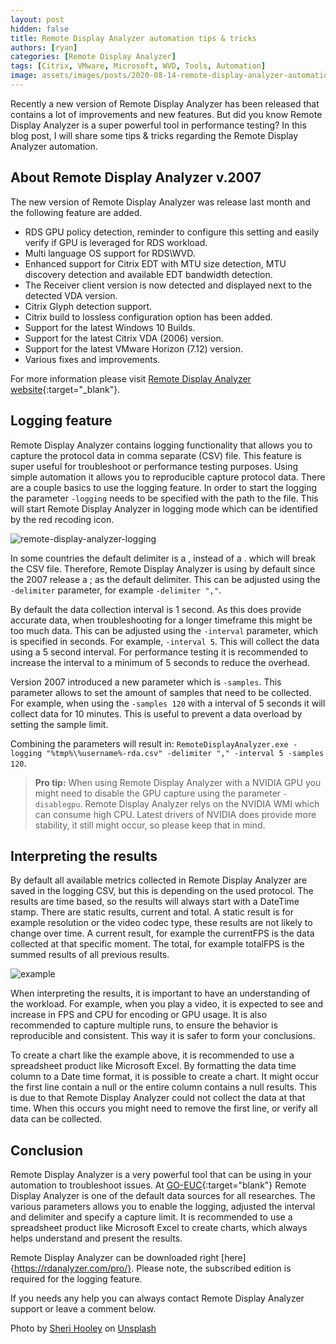 ```yaml
---
layout: post
hidden: false
title: Remote Display Analyzer automation tips & tricks
authors: [ryan]
categories: [Remote Display Analyzer]
tags: [Citrix, VMware, Microsoft, WVD, Tools, Automation]
image: assets/images/posts/2020-08-14-remote-display-analyzer-automation-tips-and-tricks/remote-display-analyzer-automation-tips-and-tricks-feature-image.png
---
```

Recently a new version of Remote Display Analyzer has been released that contains a lot of improvements and new features. But did you know Remote Display Analyzer is a super powerful tool in performance testing? In this blog post, I will share some tips & tricks regarding the Remote Display Analyzer automation.

## About Remote Display Analyzer v.2007
The new version of Remote Display Analyzer was release last month and the following feature are added.

  * RDS GPU policy detection, reminder to configure this setting and easily verify if GPU is leveraged for RDS workload.
  * Multi language OS support for RDS\WVD.
  * Enhanced support for Citrix EDT with MTU size detection, MTU discovery detection and available EDT bandwidth detection.
  * The Receiver client version is now detected and displayed next to the detected VDA version.
  * Citrix Glyph detection support.
  * Citrix build to lossless configuration option has been added.
  * Support for the latest Windows 10 Builds.
  * Support for the latest Citrix VDA (2006) version.
  * Support for the latest VMware Horizon (7.12) version.
  * Various fixes and improvements.

For more information please visit [Remote Display Analyzer website](https://rdanalyzer.com){:target="_blank"}.

## Logging feature
Remote Display Analyzer contains logging functionality that allows you to capture the protocol data in comma separate (CSV) file. This feature is super useful for troubleshoot or performance testing purposes. Using simple automation it allows you to reproducible capture protocol data. There are a couple basics to use the logging feature. In order to start the logging the parameter ```-logging``` needs to be specified with the path to the file. This will start Remote Display Analyzer in logging mode which can be identified by the red recoding icon.

![remote-display-analyzer-logging]({{site.baseurl}}/assets/images/posts/2020-08-14-remote-display-analyzer-automation-tips-and-tricks/remote-display-analyzer-logging.png)

In some countries the default delimiter is a , instead of a . which will break the CSV file. Therefore, Remote Display Analyzer is using by default since the 2007 release a ; as the default delimiter. This can be adjusted using the ```-delimiter``` parameter, for example ```-delimiter ","```.

By default the data collection interval is 1 second. As this does provide accurate data, when troubleshooting for a longer timeframe this might be too much data. This can be adjusted using the ```-interval``` parameter, which is specified in seconds. For example, ```-interval 5```. This will collect the data using a 5 second interval. For performance testing it is recommended to increase the interval to a minimum of 5 seconds to reduce the overhead.

Version 2007 introduced a new parameter which is ```-samples```. This parameter allows to set the amount of samples that need to be collected. For example, when using the ```-samples 120``` with a interval of 5 seconds it will collect data for 10 minutes. This is useful to prevent a data overload by setting the sample limit.

Combining the parameters will result in: ```RemoteDisplayAnalyzer.exe -logging "%tmp%\%username%-rda.csv" -delimiter "," -interval 5 -samples 120```.

> **Pro tip:** When using Remote Display Analyzer with a NVIDIA GPU you might need to disable the GPU capture using the parameter ```-disablegpu```. Remote Display Analyzer relys on the NVIDIA WMI which can consume high CPU. Latest drivers of NVIDIA does provide more stability, it still might occur, so please keep that in mind.

## Interpreting the results
By default all available metrics collected in Remote Display Analyzer are saved in the logging CSV, but this is depending on the used protocol. The results are time based, so the results will always start with a DateTime stamp. There are static results, current and total. A static result is for example resolution or the video codec type, these results are not likely to change over time. A current result, for example the currentFPS is the data collected at that specific moment. The total, for example totalFPS is the summed results of all previous results.

![example]({{site.baseurl}}/assets/images/posts/2020-08-14-remote-display-analyzer-automation-tips-and-tricks/remote-display-analzer-fps-example.png)

When interpreting the results, it is important to have an understanding of the workload. For example, when you play a video, it is expected to see and increase in FPS and CPU for encoding or GPU usage. It is also recommended to capture multiple runs, to ensure the behavior is reproducible and consistent. This way it is safer to form your conclusions.

To create a chart like the example above, it is recommended to use a spreadsheet product like Microsoft Excel. By formatting the data time column to a Date time format, it is possible to create a chart. It might occur the first line contain a null or the entire column contains a null results. This is due to that Remote Display Analyzer could not collect the data at that time. When this occurs you might need to remove the first line, or verify all data can be collected. 

## Conclusion
Remote Display Analyzer is a very powerful tool that can be using in your automation to troubleshoot issues. At [GO-EUC](https://www.go-euc.com){:target="blank"} Remote Display Analyzer is one of the default data sources for all researches. The various parameters allows you to enable the logging, adjusted the interval and delimiter and specify a capture limit. It is recommended to use a spreadsheet product like Microsoft Excel to create charts, which always helps understand and present the results.

Remote Display Analyzer can be downloaded right [here]{https://rdanalyzer.com/pro/}. Please note, the subscribed edition is required for the logging feature.

If you needs any help you can always contact Remote Display Analyzer support or leave a comment below.

<span>Photo by <a href="https://unsplash.com/@sherihoo?utm_source=unsplash&amp;utm_medium=referral&amp;utm_content=creditCopyText" target="_blank">Sheri Hooley</a> on <a href="https://unsplash.com/s/photos/card-trick?utm_source=unsplash&amp;utm_medium=referral&amp;utm_content=creditCopyText" target="_blank">Unsplash</a></span>